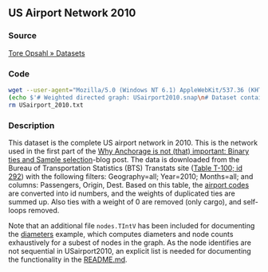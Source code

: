 US Airport Network 2010
-----------------------

### Source ###

[Tore Opsahl » Datasets](http://toreopsahl.com/datasets/#usairports)

### Code ###

```bash
wget --user-agent="Mozilla/5.0 (Windows NT 6.1) AppleWebKit/537.36 (KHTML, like Gecko) Chrome/41.0.2228.0 Safari/537.36" http://opsahl.co.uk/tnet/datasets/USairport_2010.txt
(echo $'# Weighted directed graph: USairport2010.snap\n# Dataset containing the complete US airport network in 2010, where weights represent number of seats available on scheduled flights between airports (weights of duplicate edges are summed).\n# Nodes: 1574 Edges: 28236\n# FromNodeId  ToNodeId  EdgeW'; cat USairport_2010.txt) > USairport2010.snap
rm USairport_2010.txt
```

### Description ###

This dataset is the complete US airport network in 2010. This is the network used in the first part of the [Why Anchorage is not (that) important: Binary ties and Sample selection](http://toreopsahl.com/2011/08/12/why-anchorage-is-not-that-important-binary-ties-and-sample-selection/)-blog post. The data is downloaded from the Bureau of Transportation Statistics (BTS) Transtats site ([Table T-100; id 292](http://www.transtats.bts.gov/DL_SelectFields.asp?Table_ID=292)) with the following filters: Geography=all; Year=2010; Months=all; and columns: Passengers, Origin, Dest. Based on this table, the [airport codes](http://opsahl.co.uk/tnet/datasets/USairport_2010_codes.txt) are converted into id numbers, and the weights of duplicated ties are summed up. Also ties with a weight of 0 are removed (only cargo), and self-loops removed.

Note that an additional file `nodes.TIntV` has been included for documenting the [diameters](contrib/yins-enas/examples/diameters) example, which computes diameters and node counts exhaustively for a subest of nodes in the graph. As the node identifies are not sequential in USairport2010, an explicit list is needed for documenting the functionality in the [README.md](contrib/yins-enas/examples/diameters/README.md).